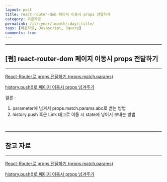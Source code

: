 ```yaml
---
layout: post
title: react-router-dom 페이지 이동시 props 전달하기
category: 퍼온자료
permalink: /it/:year/:month/:day/:title/
tags: [퍼온자료, Javascript, Jquery]
comments: true
---
```


---

## [펌] react-router-dom 페이지 이동시 props 전달하기

---

[React-Router로 props 전달하기 (props.match.params)](https://wiki.jjagu.com/?p=280)

[history.push()로 페이지 이동시 props 넘겨주기](https://velog.io/@dhlee91/this.props.history.push%EB%A1%9C-props-%EB%84%98%EA%B2%A8%EC%A3%BC%EA%B8%B0)

결론 :

1. parameter에 넘겨서 props.match.params.abc로 받는 방법
2. history.push 혹은 Link 태그로 이동 시 state에 넣어서 보내는 방법

<br>

---

## 참고 자료

---

[React-Router로 props 전달하기 (props.match.params)](https://wiki.jjagu.com/?p=280)

[history.push()로 페이지 이동시 props 넘겨주기](https://velog.io/@dhlee91/this.props.history.push%EB%A1%9C-props-%EB%84%98%EA%B2%A8%EC%A3%BC%EA%B8%B0)